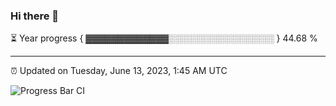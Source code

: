 ### Hi there 👋

⏳ Year progress { ▓▓▓▓▓▓▓▓▓▓▓▓▓░░░░░░░░░░░░░░░░░ } 44.68 %

---

⏰ Updated on Tuesday, June 13, 2023, 1:45 AM UTC

![Progress Bar CI](https://github.com/arthurbuhl/arthurbuhl/workflows/Progress%20Bar%20CI/badge.svg)

